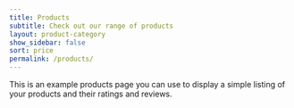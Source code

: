 ```yaml
---
title: Products
subtitle: Check out our range of products
layout: product-category
show_sidebar: false
sort: price
permalink: /products/
---
```


This is an example products page you can use to display a simple listing of your products and their ratings and reviews.